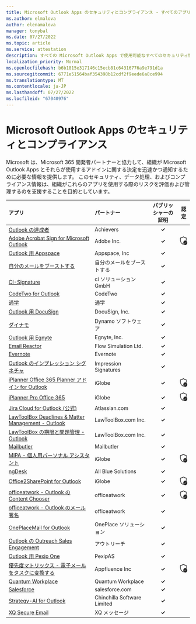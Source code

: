```yaml
---
title: Microsoft Outlook Apps のセキュリティとコンプライアンス - すべてのアプリ
ms.author: elmalova
author: elenamalova
manager: tonybal
ms.date: 07/27/2022
ms.topic: article
ms.service: attestation
description: すべての Microsoft Outlook Apps で使用可能なすべてのセキュリティ情報とコンプライアンス情報。
localization_priority: Normal
ms.openlocfilehash: b6b1815e317146c15ecb81c64316776a9e791d1a
ms.sourcegitcommit: 6771e51564baf354398b12cdf2f9eede6a8ce994
ms.translationtype: MT
ms.contentlocale: ja-JP
ms.lasthandoff: 07/27/2022
ms.locfileid: "67040976"
---
```

# <a name="microsoft-outlook-apps-security-and-compliance"></a>Microsoft Outlook Apps のセキュリティとコンプライアンス

Microsoft は、Microsoft 365 開発者パートナーと協力して、組織が Microsoft Outlook Apps とそれらが使用するアドインに関する決定を迅速かつ通知するために必要な情報を提供します。 このセキュリティ、データ処理、およびコンプライアンス情報は、組織がこれらのアプリを使用する際のリスクを評価および管理するのを支援することを目的としています。

| **アプリ** | **パートナー** | **パブリッシャーの証明** | **認定** |
|:--------|:------------|:----------------------:|:-------------:|
| [Outlook の達成者](./achievers-for-outlook.md) | Achievers | **✓** |  |
| [Adobe Acrobat Sign for Microsoft Outlook](./adobe-inc-acrobat-sign-for-microsoft-outlook.md) | Adobe Inc. | **✓** | <img alt="Certified application badge" src="../media/certified-badge.png" height="25" width="25" /> |
| [Outlook 用 Appspace](./appspace-inc-for-outlook.md) | Appspace, Inc | **✓** |  |
| [自分のメールをブーストする](./boost-my-mail.md) | 自分のメールをブーストする | **✓** |  |
| [CI-Signature](./ci-solution-gmbh-signature.md) | ci ソリューション GmbH | **✓** |  |
| [CodeTwo for Outlook](./codetwo-for-outlook.md) | CodeTwo | **✓** |  |
| [通学](./commuty.md) | 通学 | **✓** |  |
| [Outlook 用 DocuSign](./docusign-inc-for-outlook.md) | DocuSign, Inc. | **✓** |  |
| [ダイナモ](./dynamo-software.md) | Dynamo ソフトウェア | **✓** |  |
| [Outlook 用 Egnyte](./egnyte-inc-for-outlook.md) | Egnyte, Inc. | **✓** |  |
| [Email Reactor](./flow-simulation-ltd-email-reactor.md) | Flow Simulation Ltd. | **✓** |  |
| [Evernote](./evernote.md) | Evernote | **✓** |  |
| [Outlook のインプレッション シグネチャ](./impression-signatures-for-outlook.md) | Impression Signatures | **✓** |  |
| [iPlanner Office 365 Planner アドイン for Outlook](./iglobe-iplanner-office-365-planner-add-in-for-outlook.md) | iGlobe | **✓** | <img alt="Certified application badge" src="../media/certified-badge.png" height="25" width="25" /> |
| [iPlanner Pro Office 365](./iglobe-iplanner-pro-office-365.md) | iGlobe | **✓** | <img alt="Certified application badge" src="../media/certified-badge.png" height="25" width="25" /> |
| [Jira Cloud for Outlook (公式)](./atlassiancom-jira-cloud-for-outlook-official.md) | Atlassian.com | **✓** |  |
| [LawToolBox Deadlines &amp; Matter Management - Outlook](./lawtoolboxcom-inc-lawtoolbox-deadlinesmatter-management-outlook.md) | LawToolBox.com Inc. | **✓** |  |
| [LawToolBox の期限と問題管理 - Outlook](./lawtoolboxcom-inc-lawtoolbox-deadlines-and-matter-management-outlook.md) | LawToolBox.com Inc. | **✓** |  |
| [Mailbutler](./mailbutler.md) | Mailbutler | **✓** |  |
| [MIPA - 個人用パーソナル アシスタント](./iglobe-mipa-your-own-personal-assistant.md) | iGlobe | **✓** | <img alt="Certified application badge" src="../media/certified-badge.png" height="25" width="25" /> |
| [ngDesk](./all-blue-solutions-ngdesk.md) | All Blue Solutions | **✓** |  |
| [Office2SharePoint for Outlook](./iglobe-office2sharepoint-for-outlook.md) | iGlobe | **✓** | <img alt="Certified application badge" src="../media/certified-badge.png" height="25" width="25" /> |
| [officeatwork - Outlook の Content Chooser](./officeatwork-officeatworkcontent-chooser-for-outlook.md) | officeatwork | **✓** | <img alt="Certified application badge" src="../media/certified-badge.png" height="25" width="25" /> |
| [officeatwork - Outlook のメール署名](./officeatwork-officeatworkmail-signature-for-outlook.md) | officeatwork | **✓** |  |
| [OnePlaceMail for Outlook](./oneplace-solutions-oneplacemail-for-outlook.md) | OnePlace ソリューション | **✓** |  |
| [Outlook の Outreach Sales Engagement](./outreach-sales-engagement-for-outlook.md) | アウトリーチ | **✓** |  |
| [Outlook 用 Pexip One](./pexipas-pexip-one-for-outlook.md) | PexipAS | **✓** |  |
| [優先度マトリックス - 電子メールをタスクに変換する](./appfluence-inc-priority-matrix-turn-emails-into-tasks.md) | Appfluence Inc | **✓** | <img alt="Certified application badge" src="../media/certified-badge.png" height="25" width="25" /> |
| [Quantum Workplace](./quantum-workplace.md) | Quantum Workplace | **✓** |  |
| [Salesforce](./salesforcecom-salesforce.md) | salesforce.com | **✓** |  |
| [Strategy-AI for Outlook](./chinchilla-software-limited-strategy-ai-for-outlook.md) | Chinchilla Software Limited | **✓** |  |
| [XQ Secure Email](./xq-message-secure-email.md) | XQ メッセージ | **✓** |  |
